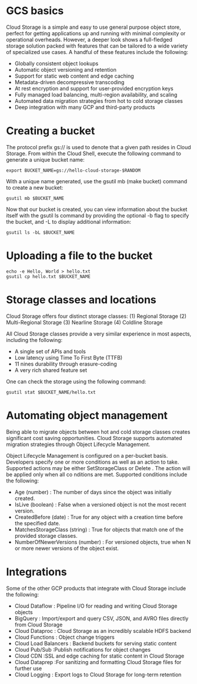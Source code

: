 # GCS basics

Cloud Storage is a simple and easy to use general purpose object store, perfect for getting applications up and running with minimal complexity or operational overheads. However, a deeper look shows a full-fledged storage solution packed with features that can be tailored to a wide variety of specialized use cases. A handful of these features include the following:

* Globally consistent object lookups
* Automatic object versioning and retention
* Support for static web content and edge caching
* Metadata-driven decompressive transcoding
* At rest encryption and support for user-provided encryption keys
* Fully managed load balancing, multi-region availability, and scaling
* Automated data migration strategies from hot to cold storage classes
* Deep integration with many GCP and third-party products


# Creating a bucket

The protocol prefix gs:// is used to denote that a given path resides in Cloud Storage. From within the Cloud Shell, execute the following command to generate a unique bucket name:

```
export BUCKET_NAME=gs://hello-cloud-storage-$RANDOM
```

With a unique name generated, use the gsutil mb (make bucket) command to create a new bucket:

```
gsutil mb $BUCKET_NAME
```

Now that our bucket is created, you can view information about the bucket itself with the gsutil ls command by providing the optional -b flag to specify the bucket, and -L to display additional information:

```
gsutil ls -bL $BUCKET_NAME
```


# Uploading a file to the bucket

```
echo -e Hello, World > hello.txt
gsutil cp hello.txt $BUCKET_NAME
```

# Storage classes and locations

Cloud Storage offers four distinct storage classes:
(1) Regional Storage
(2) Multi-Regional Storage
(3) Nearline Storage
(4) Coldline Storage

All Cloud Storage classes provide a very similar experience in most aspects, including the following:

* A single set of APIs and tools
* Low latency using Time To First Byte (TTFB)
* 11 nines durability through erasure-coding
* A very rich shared feature set

One can check the storage using the following command:

```
gsutil stat $BUCKET_NAME/hello.txt
```

# Automating object management

Being able to migrate objects between hot and cold storage classes creates significant cost saving opportunities. Cloud Storage supports automated migration strategies through Object Lifecycle Management.

Object Lifecycle Management is configured on a per-bucket basis. Developers specify one or more conditions as well as an action to take. Supported actions may be either SetStorageClass or Delete . The action will be applied only when all co nditions are met. Supported conditions include the following:

* Age (number) : The number of days since the object was initially created.
* IsLive (boolean) : False when a versioned object is not the most recent version.
* CreatedBefore (date) : True for any object with a creation time before the specified date.
* MatchesStorageClass (string) : True for objects that match one of the provided storage classes.
* NumberOfNewerVersions (number) : For versioned objects, true when N or more newer versions of the object exist.

 

# Integrations

Some of the other GCP products that integrate with Cloud Storage include the following:

* Cloud Dataflow : Pipeline I/O for reading and writing Cloud Storage objects
* BigQuery : Import/export and query CSV, JSON, and AVRO files directly from Cloud Storage
* Cloud Dataproc : Cloud Storage as an incredibly scalable HDFS backend
* Cloud Functions : Object change triggers
* Cloud Load Balancers : Backend buckets for serving static content
* Cloud Pub/Sub :Publish notifications for object changes
* Cloud CDN :SSL and edge caching for static content in Cloud Storage
* Cloud Dataprep :For sanitizing and formatting Cloud Storage files for further use
* Cloud Logging : Export logs to Cloud Storage for long-term retention

 
